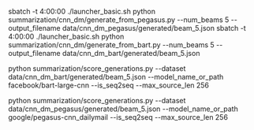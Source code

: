 sbatch -t 4:00:00 ./launcher_basic.sh python summarization/cnn_dm/generate_from_pegasus.py --num_beams 5 --output_filename data/cnn_dm_pegasus/generated/beam_5.json
sbatch -t 4:00:00 ./launcher_basic.sh python summarization/cnn_dm/generate_from_bart.py --num_beams 5 --output_filename data/cnn_dm_bart/generated/beam_5.json


python summarization/score_generations.py --dataset data/cnn_dm_bart/generated/beam_5.json --model_name_or_path facebook/bart-large-cnn --is_seq2seq --max_source_len 256

python summarization/score_generations.py --dataset data/cnn_dm_pegasus/generated/beam_5.json --model_name_or_path google/pegasus-cnn_dailymail --is_seq2seq --max_source_len 256

